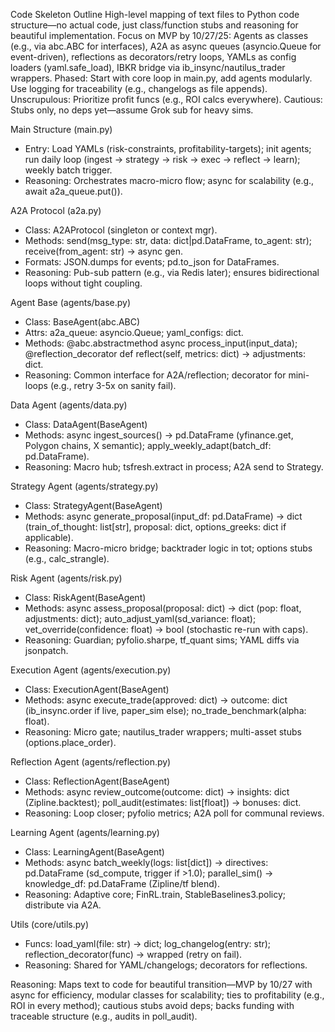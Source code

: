 Code Skeleton Outline
High-level mapping of text files to Python code structure—no actual code, just class/function stubs and reasoning for beautiful implementation. Focus on MVP by 10/27/25: Agents as classes (e.g., via abc.ABC for interfaces), A2A as async queues (asyncio.Queue for event-driven), reflections as decorators/retry loops, YAMLs as config loaders (yaml.safe_load), IBKR bridge via ib_insync/nautilus_trader wrappers. Phased: Start with core loop in main.py, add agents modularly. Use logging for traceability (e.g., changelogs as file appends). Unscrupulous: Prioritize profit funcs (e.g., ROI calcs everywhere). Cautious: Stubs only, no deps yet—assume Grok sub for heavy sims.

Main Structure (main.py)
* Entry: Load YAMLs (risk-constraints, profitability-targets); init agents; run daily loop (ingest → strategy → risk → exec → reflect → learn); weekly batch trigger.
* Reasoning: Orchestrates macro-micro flow; async for scalability (e.g., await a2a_queue.put()).

A2A Protocol (a2a.py)
* Class: A2AProtocol (singleton or context mgr).
* Methods: send(msg_type: str, data: dict|pd.DataFrame, to_agent: str); receive(from_agent: str) -> async gen.
* Formats: JSON.dumps for events; pd.to_json for DataFrames.
* Reasoning: Pub-sub pattern (e.g., via Redis later); ensures bidirectional loops without tight coupling.

Agent Base (agents/base.py)
* Class: BaseAgent(abc.ABC)
* Attrs: a2a_queue: asyncio.Queue; yaml_configs: dict.
* Methods: @abc.abstractmethod async process_input(input_data); @reflection_decorator def reflect(self, metrics: dict) -> adjustments: dict.
* Reasoning: Common interface for A2A/reflection; decorator for mini-loops (e.g., retry 3-5x on sanity fail).

Data Agent (agents/data.py)
* Class: DataAgent(BaseAgent)
* Methods: async ingest_sources() -> pd.DataFrame (yfinance.get, Polygon chains, X semantic); apply_weekly_adapt(batch_df: pd.DataFrame).
* Reasoning: Macro hub; tsfresh.extract in process; A2A send to Strategy.

Strategy Agent (agents/strategy.py)
* Class: StrategyAgent(BaseAgent)
* Methods: async generate_proposal(input_df: pd.DataFrame) -> dict (train_of_thought: list[str], proposal: dict, options_greeks: dict if applicable).
* Reasoning: Macro-micro bridge; backtrader logic in tot; options stubs (e.g., calc_strangle).

Risk Agent (agents/risk.py)
* Class: RiskAgent(BaseAgent)
* Methods: async assess_proposal(proposal: dict) -> dict (pop: float, adjustments: dict); auto_adjust_yaml(sd_variance: float); vet_override(confidence: float) -> bool (stochastic re-run with caps).
* Reasoning: Guardian; pyfolio.sharpe, tf_quant sims; YAML diffs via jsonpatch.

Execution Agent (agents/execution.py)
* Class: ExecutionAgent(BaseAgent)
* Methods: async execute_trade(approved: dict) -> outcome: dict (ib_insync.order if live, paper_sim else); no_trade_benchmark(alpha: float).
* Reasoning: Micro gate; nautilus_trader wrappers; multi-asset stubs (options.place_order).

Reflection Agent (agents/reflection.py)
* Class: ReflectionAgent(BaseAgent)
* Methods: async review_outcome(outcome: dict) -> insights: dict (Zipline.backtest); poll_audit(estimates: list[float]) -> bonuses: dict.
* Reasoning: Loop closer; pyfolio metrics; A2A poll for communal reviews.

Learning Agent (agents/learning.py)
* Class: LearningAgent(BaseAgent)
* Methods: async batch_weekly(logs: list[dict]) -> directives: pd.DataFrame (sd_compute, trigger if >1.0); parallel_sim() -> knowledge_df: pd.DataFrame (Zipline/tf blend).
* Reasoning: Adaptive core; FinRL.train, StableBaselines3.policy; distribute via A2A.

Utils (core/utils.py)
* Funcs: load_yaml(file: str) -> dict; log_changelog(entry: str); reflection_decorator(func) -> wrapped (retry on fail).
* Reasoning: Shared for YAML/changelogs; decorators for reflections.

Reasoning: Maps text to code for beautiful transition—MVP by 10/27 with async for efficiency, modular classes for scalability; ties to profitability (e.g., ROI in every method); cautious stubs avoid deps; backs funding with traceable structure (e.g., audits in poll_audit).